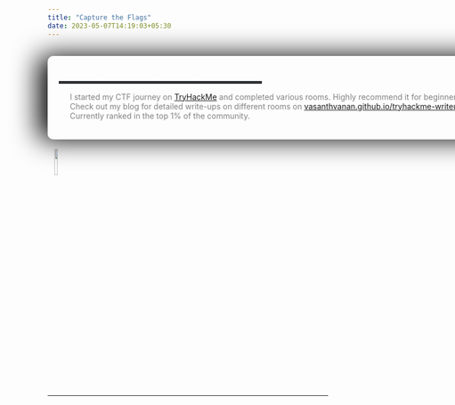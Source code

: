```yaml
---
title: "Capture the Flags"
date: 2023-05-07T14:19:03+05:30
---
```


<br>

<div class="card">
<h3 class="title">Phase 1: TryHackMe (Beginner Friendly)
</h3>
<div class="bar" style="">
    <div class="emptybar" style="width: 365px;"></div>
    <div class="filledbar" ></div>
    <div class="description">
     I started my CTF journey on <a href="https://tryhackme.com/p/vasanth.vanan" target="_blank">TryHackMe</a> and completed various rooms. Highly recommend it for beginners. <br>
 Check out my blog for detailed write-ups on different rooms on <a href="https://vasanthvanan.github.io/tryhackme-writeups/" target="_blank">vasanthvanan.github.io/tryhackme-writeups</a><br>
 Currently ranked in the top 1% of the community. <br>
    </div>
</div>
</div>

<br>
 <div class="container">
   &nbsp;&nbsp; <img src="https://lh3.googleusercontent.com/pw/AIL4fc8XfBgZnnHJTJRh3KVZUxm15akzL004dSXs9kQ8zzX_uQEj4eeJN1v8FtYm0x1lsqOXWn5LFi06U9l-li-y5urYl7GGyZBZybfWAWPrCFy1Lqfg548EvhbKdxGdmGtqfM80rTNtgvFl3buR0a2MLKOm=w824-h461-s-no" style="width: 11%;">
   <script src="https://tryhackme.com/badge/1149551"></script>
 </div>

---



<style>

.container {
  grid-template-columns: auto auto; 
  grid-gap: 20px; 
}

.container img,
.container script {
  vertical-align: top; 
}

.container script {
  margin-top: 105px; 
}

i{
    color: #777;
}

.projecttags{
 margin-top: 95px;
 width: 950px;
}
    
#linkurl{
    vertical-align: middle;
}
.year{
    color: #9F73AB;
    font-size: 13px;
    top: 15px;
}

.card {
  display: flex;
  height: 150px;
  width: 1400px;
  
  border-radius: 10px;
  box-shadow: -1rem 0 3rem #000;
/*   margin-left: -50px; */
  transition: 0.3s ease-out;
  position: relative;
  left: 50px;
}

.card:not(:first-child) {
    margin-left: -50px;
}

.card:hover {
  transform: translateY(-10px);
}

.card:hover .description{
    color: #fac8d2;
}


.title {
  color: white;
  font-weight: 300;
  position: absolute;
  left: 20px;
  top: 15px;
}

.bar {
  position: absolute;
  top: 45px;
  left: 20px;
  height: 5px;
}

.description{
  position: absolute;
  top: 20px;
  height:0px;
  width: 1050px;
  color: grey;
  left: 20px;
  transition: opacity 0.3s ease-out;
}


.emptybar {
  background-color: #2e3033;
  width: 100%;
  height: 100%;
}

.filledbar {
  position: absolute;
  top: 0px;
  z-index: 3;
  width: 0%;
  height: 100%;
  background: rgb(0,154,217);
  background: linear-gradient(90deg, rgba(0,154,217,1) 0%, #ff808c 65%, #ff3045 100%);
  transition: 0.2s ease-out;
}

.card:hover .filledbar {
  width: 100%;
  transition: 0.6s ease-out;
}

.circle {
  position: absolute;
  top: 150px;
  left: calc(50% - 60px);
}

.stroke {
  stroke: white;
  stroke-dasharray: 360;
  stroke-dashoffset: 360;
  transition: 0.6s ease-out;
}


.card:hover .stroke {
  stroke-dashoffset: 100;
  transition: 0.6s ease-out;
}

</style>

